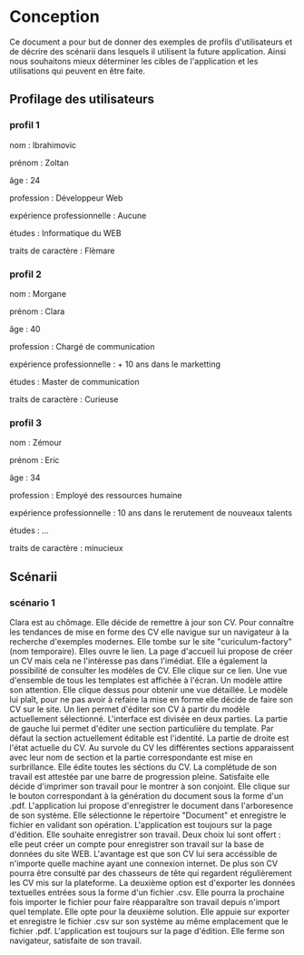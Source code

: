 # Conception

Ce document a pour but de donner des exemples de profils d'utilisateurs et de décrire des scénarii dans lesquels il utilisent la future application.
Ainsi nous souhaitons mieux déterminer les cibles de l'application et les utilisations qui peuvent en être faite.

## Profilage des utilisateurs

### profil 1

nom : Ibrahimovic

prénom : Zoltan

âge : 24

profession : Développeur Web

expérience professionnelle : Aucune

études : Informatique du WEB

traits de caractère : Flèmare

### profil 2

nom : Morgane

prénom : Clara

âge : 40

profession : Chargé de communication

expérience professionnelle : + 10 ans dans le marketting

études : Master de communication

traits de caractère : Curieuse

### profil 3

nom : Zémour

prénom : Eric

âge : 34

profession : Employé des ressources humaine

expérience professionnelle : 10 ans dans le rerutement de nouveaux talents

études : ...

traits de caractère : minucieux

## Scénarii

### scénario 1

Clara est au chômage. Elle décide de remettre à jour son CV. Pour connaître les tendances de mise en forme des CV elle navigue sur un navigateur à la recherche d'exemples modernes.
Elle tombe sur le site "curiculum-factory" (nom temporaire). Elles ouvre le lien. La page d'accueil lui propose de créer un CV mais cela ne l'intéresse pas dans l'imédiat. Elle a également
la possibilité de consulter les modèles de CV. Elle clique sur ce lien. Une vue d'ensemble de tous les templates est affichée à l'écran. Un modèle attire son attention. Elle clique 
dessus pour obtenir une vue détaillée. Le modèle lui plaît, pour ne pas avoir à refaire la mise en forme elle décide de faire son CV sur le site. Un lien permet d'éditer son CV à partir
du modèle actuellement sélectionné. L'interface est divisée en deux parties. La partie de gauche lui permet d'éditer une section particulière du template. Par défaut la section
actuellement éditable est l'identité. La partie de droite est l'état actuelle du CV. Au survole du CV les différentes sections apparaissent avec leur nom de section et la partie 
correspondante est mise en surbrillance.
Elle édite toutes les séctions du CV. La complétude de son travail est attestée par une barre de progression pleine. Satisfaite elle décide d'imprimer son travail pour le montrer à son
conjoint. Elle clique sur le bouton correspondant à la génération du document sous la forme d'un .pdf. L'application lui propose d'enregistrer le document dans l'arboresence de son
système. Elle sélectionne le répertoire "Document" et enregistre le fichier en validant son opération. L'application est toujours sur la page d'édition. Elle souhaite enregistrer
son travail. Deux choix lui sont offert : elle peut créer un compte pour enregistrer son travail sur la base de données du site WEB. L'avantage est que son CV lui sera accéssible de 
n'importe quelle machine ayant une connexion internet. De plus son CV pourra être consulté par des chasseurs de tête qui regardent régulièrement les CV mis sur la plateforme. La deuxième
option est d'exporter les données textuelles entrées sous la forme d'un fichier .csv. Elle pourra la prochaine fois importer le fichier pour faire réapparaître son travail depuis
n'import quel template. Elle opte pour la deuxième solution. Elle appuie sur exporter et enregistre le fichier .csv sur son système au même emplacement que le fichier .pdf. L'application
est toujours sur la page d'édition. Elle ferme son navigateur, satisfaite de son travail.
